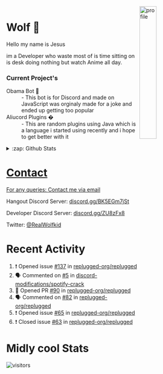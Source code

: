 
<img align="right" alt="profile" width=30% src="https://avatars1.githubusercontent.com/u/32025746?s=460&u=b71f51a6d786a0817807f3e953f36734ac4493c7&v=4">

<h1>Wolf 🐺</h1>

<p>Hello my name is Jesus 

im a Developer who waste most of is time sitting
on is desk doing nothing but watch Anime all day.

</p>


<h3>Current Project's</h3>
<dl>
  <dt>Obama Bot 🤖</dt>
  <dd>- This bot is for Discord and made on JavaScript was orginaly made for a joke and ended up getting too popular</dd>

  <dt>Aliucord Plugins �</dt>
  <dd>- This are random plugins using Java which is a language i started using recently and i hope to get better with it</dd>
</dl>

<!--<a href="https://youtube.com/c/Wolfkid">

<img src="https://img.shields.io/badge/Wolfkid%20-%23FF0000.svg?&style=for-the-badge&logo=YouTube&logoColor=white"/>
-->




<details>  
<summary>:zap: Github Stats</summary>
<a href="https://youtube.com/c/Wolfkid">
<img align="left" alt="Wolf's Github Stats" src="https://github-readme-stats.vercel.app/api?username=Wolfkid200444&show_icons=true&theme=tokyonight" />
<img align="bottom" alt="Wolf's Github Stats" src="https://github-readme-stats.vercel.app/api/top-langs/?username=Wolfkid200444&show_icons=true&theme=tokyonight"/>
  </details>

<h1>Contact</h1>
      <p>For any queries: <a href="mailto:helpwolf@gmail.com?Subject=My%20Query">Contact me via email</a></p>
      <p>Hangout Discord Server: <a href="https://discord.gg/BK5EGm7jSt">discord.gg/BK5EGm7jSt</a></p>
      <p>Developer Discord Server: <a href="https://discord.gg/ZU8zFx8">discord.gg/ZU8zFx8</a></p>
      <p>Twitter: <a href="https://twitter.com/RealWolfkid">@RealWolfkid</a></p>
     <!-- <p>My Website: <a href="https://realwolfie.ml">realwolfie.ml</a></p>
-->


  <h1> Recent Activity </h1>

<!--START_SECTION:activity-->
1. ❗️ Opened issue [#137](https://github.com/replugged-org/replugged/issues/137) in [replugged-org/replugged](https://github.com/replugged-org/replugged)
2. 🗣 Commented on [#5](https://github.com/discord-modifications/spotify-crack/issues/5) in [discord-modifications/spotify-crack](https://github.com/discord-modifications/spotify-crack)
3. 💪 Opened PR [#90](https://github.com/replugged-org/replugged/pull/90) in [replugged-org/replugged](https://github.com/replugged-org/replugged)
4. 🗣 Commented on [#82](https://github.com/replugged-org/replugged/issues/82) in [replugged-org/replugged](https://github.com/replugged-org/replugged)
5. ❗️ Opened issue [#65](https://github.com/replugged-org/replugged/issues/65) in [replugged-org/replugged](https://github.com/replugged-org/replugged)
6. ❗️ Closed issue [#63](https://github.com/replugged-org/replugged/issues/63) in [replugged-org/replugged](https://github.com/replugged-org/replugged)
<!--END_SECTION:activity-->


  <h1> Midly cool Stats </h1>

  ![visitors](https://visitor-badge.laobi.icu/badge?page_id=Wolfkid200444.Wolfkid200444)
